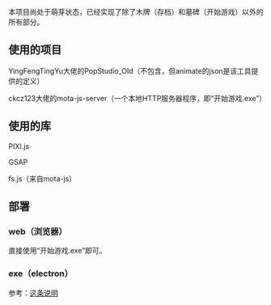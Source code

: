 本项目尚处于萌芽状态，已经实现了除了木牌（存档）和墓碑（开始游戏）以外的所有部分。

## 使用的项目

YingFengTingYu大佬的PopStudio_Old（不包含，但animate的json是该工具提供的定义）

ckcz123大佬的mota-js-server（一个本地HTTP服务器程序，即“开始游戏.exe”）

## 使用的库

PIXI.js

GSAP

fs.js（来自mota-js）

## 部署

### web（浏览器）

直接使用“开始游戏.exe”即可。

### exe（electron）

参考：[这条说明](https://github.com/AnKangPig/PVZ_purple/pull/2)
